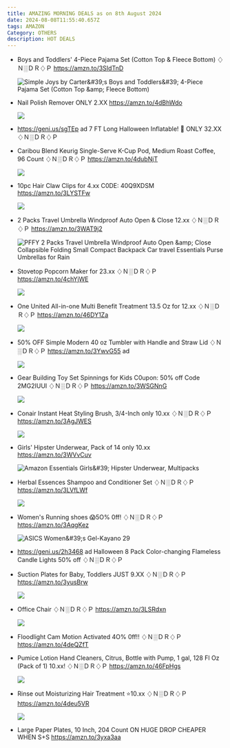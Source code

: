 ```yaml
---
title: AMAZING MORNING DEALS as on 8th August 2024
date: 2024-08-08T11:55:40.657Z
tags: AMAZON
Category: OTHERS
description: HOT DEALS
---
```

* Boys and Toddlers' 4-Piece Pajama Set (Cotton Top & Fleece Bottom)
  ♢Ｎ░ＤＲ♢Ｐ
  https://amzn.to/3SIdTnD<!--StartFragment-->

  ![Simple Joys by Carter\&#39;s Boys and Toddlers\&#39; 4-Piece Pajama Set (Cotton Top \&amp; Fleece Bottom)](https://m.media-amazon.com/images/I/81egP5Y5HdL._AC_SX522_.jpg)

  <!--EndFragment-->
* Nail Polish Remover ONLY 2.XX
  https://amzn.to/4dBhWdo<!--StartFragment-->

  ![](https://m.media-amazon.com/images/I/71AGtgs1XpL._SL1500_.jpg)

  <!--EndFragment-->
* https://geni.us/sgTEp    ad
  7 FT Long Halloween Inflatable!   🌈
  ONLY 32.XX 
  ♢Ｎ░ＤＲ♢Ｐ
* Caribou Blend Keurig Single-Serve K-Cup Pod, Medium Roast Coffee, 96 Count
  ♢Ｎ░ＤＲ♢Ｐ
  https://amzn.to/4dubNjT<!--StartFragment-->

  ![](https://m.media-amazon.com/images/I/81tm1HInD9L._SL1500_.jpg)

  <!--EndFragment-->
* 10pc Hair Claw Clips for 4.xx
  C0DE: 40Q9XDSM 
  https://amzn.to/3LYSTFw<!--StartFragment-->

  ![](https://m.media-amazon.com/images/I/51BoE+DmXPL._SR400,400_.jpg)

  <!--EndFragment-->
* 2 Packs Travel Umbrella Windproof Auto Open & Close 12.xx
  ♢Ｎ░ＤＲ♢Ｐ
  https://amzn.to/3WAT9j2<!--StartFragment-->

  ![PFFY 2 Packs Travel Umbrella Windproof Auto Open \&amp; Close Collapsible Folding Small Compact Backpack Car travel Essentials Purse Umbrellas for Rain](https://m.media-amazon.com/images/I/71RKH7Uh2JL._AC_SX679_.jpg)

  <!--EndFragment-->
* Stovetop Popcorn Maker for 23.xx
  ♢Ｎ░ＤＲ♢Ｐ
  https://amzn.to/4chYjWE<!--StartFragment-->

  ![](https://m.media-amazon.com/images/I/61gPTev0Q4L._AC_SL1280_.jpg)

  <!--EndFragment-->
* One United All-in-one Multi Benefit Treatment 13.5 Oz for 12.xx 
  ♢Ｎ░ＤＲ♢Ｐ
  https://amzn.to/46DY1Za<!--StartFragment-->

  ![](https://m.media-amazon.com/images/I/61sZECPMIRL._SL1500_.jpg)

  <!--EndFragment-->
* 50% OFF 
  Simple Modern 40 oz Tumbler with Handle and Straw Lid 
  ♢Ｎ░ＤＲ♢Ｐ
  https://amzn.to/3YwvG55   ad<!--StartFragment-->

  ![](https://m.media-amazon.com/images/I/51HEgOExa+L._AC_SL1500_.jpg)

  <!--EndFragment-->
* Gear Building Toy Set Spinnings for Kids
  C0upon: 50% off
  Code 2MG2IUUI 
  ♢Ｎ░ＤＲ♢Ｐ
  https://amzn.to/3WSGNnG<!--StartFragment-->

  ![](https://m.media-amazon.com/images/I/71IoL+sERwL._AC_SL1500_.jpg)

  <!--EndFragment-->
* Conair Instant Heat Styling Brush, 3/4-Inch   only 10.xx
  ♢Ｎ░ＤＲ♢Ｐ
  https://amzn.to/3AgJWES<!--StartFragment-->

  ![](https://m.media-amazon.com/images/I/71FB8k5JWcL._AC_SL1500_.jpg)

  <!--EndFragment-->
* Girls' Hipster Underwear, Pack of 14 only 10.xx
  https://amzn.to/3WVvCuv<!--StartFragment-->

  ![Amazon Essentials Girls\&#39; Hipster Underwear, Multipacks](https://m.media-amazon.com/images/I/812epuOLnQL._AC_SX679_.jpg)

  <!--EndFragment-->
* Herbal Essences Shampoo and Conditioner Set
  ♢Ｎ░ＤＲ♢Ｐ
  https://amzn.to/3LVfLWf<!--StartFragment-->

  ![](https://m.media-amazon.com/images/I/81jre+Jf-uL._SL1500_.jpg)

  <!--EndFragment-->
* Women's Running shoes 
  😱5O% 0ff! 
  ♢Ｎ░ＤＲ♢Ｐ
  https://amzn.to/3AqgKez<!--StartFragment-->

  ![ASICS Women\&#39;s Gel-Kayano 29](https://m.media-amazon.com/images/I/61B58Y8Ze9L._AC_SY500_.jpg)

  <!--EndFragment-->
* https://geni.us/2h3468   ad
  Halloween 8 Pack Color-changing Flameless Candle Lights
  50% off 
  ♢Ｎ░ＤＲ♢Ｐ
* Suction Plates for Baby, Toddlers   JUST 9.XX
  ♢Ｎ░ＤＲ♢Ｐ
  https://amzn.to/3yusBrw<!--StartFragment-->

  ![](https://m.media-amazon.com/images/I/71IE2trfPUL._AC_SL1500_.jpg)

  <!--EndFragment-->
* Office Chair
  ♢Ｎ░ＤＲ♢Ｐ
  https://amzn.to/3LSRdxn<!--StartFragment-->

  ![](https://m.media-amazon.com/images/I/71pceWy1DjL._AC_SL1500_.jpg)

  <!--EndFragment-->
* Floodlight Cam Motion Activated 
  4O% 0ff!! 
  ♢Ｎ░ＤＲ♢Ｐ
  https://amzn.to/4deQZfT
* Pumice Lotion Hand Cleaners, Citrus, Bottle with Pump, 1 gal, 128 Fl Oz (Pack of 1)
  10.xx! 
  ♢Ｎ░ＤＲ♢Ｐ
  https://amzn.to/46FpHgs<!--StartFragment-->

  ![](https://m.media-amazon.com/images/I/71OKe3AM7rL._SL1500_.jpg)

  <!--EndFragment-->
* Rinse out Moisturizing Hair Treatment 
  ⭐10.xx 
  ♢Ｎ░ＤＲ♢Ｐ
  https://amzn.to/4deu5VR<!--StartFragment-->

  ![](https://m.media-amazon.com/images/I/51rT2UPISGL._SL1500_.jpg)

  <!--EndFragment-->
* Large Paper Plates, 10 Inch, 204 Count ON HUGE DROP
  CHEAPER WHEN S+S
  https://amzn.to/3yxa3aa